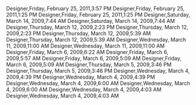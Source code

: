 ﻿Designer,Friday, February 25, 2011,3:57 PMDesigner,Friday, February 25, 2011,1:25 PMDesigner,Friday, February 25, 2011,1:25 PMDesigner,Saturday, March 14, 2009,7:44 AMDesigner,Saturday, March 14, 2009,7:44 AMDesigner,Thursday, March 12, 2009,2:23 PMDesigner,Thursday, March 12, 2009,2:23 PMDesigner,Thursday, March 12, 2009,5:39 AMDesigner,Thursday, March 12, 2009,5:39 AMDesigner,Wednesday, March 11, 2009,11:00 AMDesigner,Wednesday, March 11, 2009,11:00 AMDesigner,Friday, March 6, 2009,6:22 AMDesigner,Friday, March 6, 2009,5:57 AMDesigner,Friday, March 6, 2009,5:09 AMDesigner,Friday, March 6, 2009,5:09 AMDesigner,Thursday, March 5, 2009,3:46 PMDesigner,Thursday, March 5, 2009,3:46 PMDesigner,Wednesday, March 4, 2009,4:39 PMDesigner,Wednesday, March 4, 2009,4:39 PMDesigner,Wednesday, March 4, 2009,6:00 AMDesigner,Wednesday, March 4, 2009,6:00 AMDesigner,Wednesday, March 4, 2009,4:03 AMDesigner,Wednesday, March 4, 2009,4:03 AM
